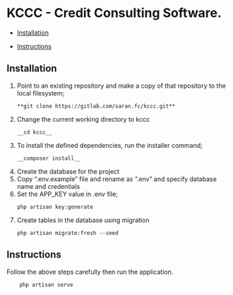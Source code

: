 
# KCCC - Credit Consulting Software. 

* [Installation](#Installation)

* [Instructions](#Instructions)

## Installation
1. Point to an existing repository and make a copy of that repository to the local filesystem;
	```
	**git clone https://gitlab.com/saran.fc/kccc.git**
	```
2. Change the current working directory to kccc
	```
	__cd kccc__
	```
3. To install the defined dependencies, run the installer command;
	```
	__composer install__
	```
4. Create the database for the project
5. Copy “.env.example” file and rename as “.env”  and specify database name and credentials
6. Set the APP_KEY value in .env file;
    ```
    php artisan key:generate
    ```
7. Create tables in the database using migration
	```
	php artisan migrate:fresh --seed
	```

## Instructions
Follow the above steps carefully then run the application.
```
	php artisan serve
```
